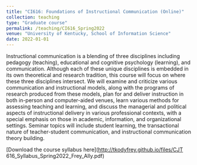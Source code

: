 ```yaml
---
title: "CI616: Foundations of Instructional Communication (Online)"
collection: teaching
type: "Graduate course"
permalink: /teaching/CI616_Spring2022
venue: "University of Kentucky, School of Information Science"
date: 2022-01-01
---
```


Instructional communication is a blending of three disciplines including pedagogy (teaching), educational and cognitive psychology (learning), and communication. Although each of these unique disciplines is embedded in its own theoretical and research tradition, this course will focus on where these three disciplines intersect. We will examine and criticize various communication and instructional models, along with the programs of research produced from these models, plan for and deliver instruction in both in-person and computer-aided venues, learn various methods for assessing teaching and learning, and discuss the managerial and political aspects of instructional delivery in various professional contexts, with a special emphasis on those in academic, information, and organizational settings. Seminar topics will include student learning, the transactional nature of teacher-student communication, and instructional communication theory building. 

[Download the course syllabus here](http://tkodyfrey.github.io/files/CJT 616_Syllabus_Spring2022_Frey_Ally.pdf)
